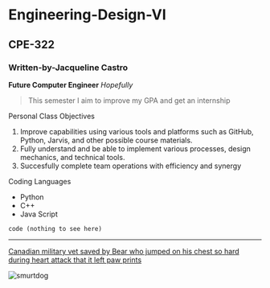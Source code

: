# Engineering-Design-VI
## CPE-322
### Written-by-Jacqueline Castro

**Future Computer Engineer**
*Hopefully*
> This semester I aim to improve my GPA and get an internship

Personal Class Objectives
1. Improve capabilities using various tools and platforms such as GitHub, Python, Jarvis, and other possible course materials. 
2. Fully understand and be able to implement various processes, design mechanics, and technical tools. 
3. Succesfully complete team operations with efficiency and synergy

Coding Languages
- Python
- C++
- Java Script

`code (nothing to see here)`
	
 ---
 

[Canadian military vet saved by Bear who jumped on his chest so hard during heart attack that it left paw prints](https://nationalpost.com/news/canada/canadian-military-veteran-says-one-year-old-bear-saved-his-life-by-performing-cpr)

![smurtdog](https://github.com/user-attachments/assets/6f867172-3ad8-467b-80eb-103dc800b263)

